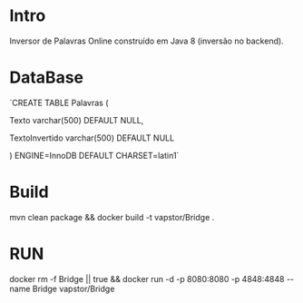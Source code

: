 # Intro
Inversor de Palavras Online construído em Java 8 (inversão no backend).

# DataBase
`CREATE TABLE Palavras (

  Texto varchar(500) DEFAULT NULL,
  
  TextoInvertido varchar(500) DEFAULT NULL
  
) ENGINE=InnoDB DEFAULT CHARSET=latin1`

# Build
mvn clean package && docker build -t vapstor/Bridge .

# RUN

docker rm -f Bridge || true && docker run -d -p 8080:8080 -p 4848:4848 --name Bridge vapstor/Bridge 
